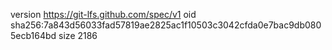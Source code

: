 version https://git-lfs.github.com/spec/v1
oid sha256:7a843d56033fad57819ae2825ac1f10503c3042cfda0e7bac9db0805ecb164bd
size 2186
